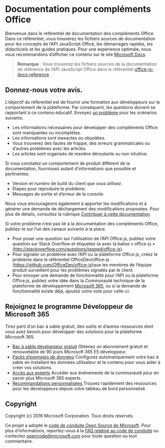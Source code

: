 # <a name="office-add-ins-documentation"></a>Documentation pour compléments Office

Bienvenue dans le référentiel de documentation des compléments Office. Dans ce référentiel, vous trouverez les fichiers sources de documentation pour les concepts de l’API JavaScript Office, les démarrages rapides, les didacticiels et les guides pratiques. Pour une expérience optimale, nous vous recommandons d’afficher ce contenu sur le site [Microsoft Docs](https://docs.microsoft.com/office/dev/add-ins).

> **Remarque** : Vous trouverez les fichiers sources de la documentation de référence de l’API JavaScript Office dans le référentiel [office-js-docs-reference](https://github.com/OfficeDev/office-js-docs-reference) .

## <a name="give-us-your-feedback"></a>Donnez-nous votre avis.

L’objectif du référentiel est de fournir une formation aux développeurs sur le comportement de la plateforme. Par conséquent, les questions doivent se rapportant à ce contenu éducatif. Envoyez [un problème](https://github.com/OfficeDev/office-js-docs-pr/issues) pour les scénarios suivants.

- Les informations nécessaires pour développer des compléments Office sont manquantes ou incomplètes.
- Les informations sont inexactes ou obsolètes.
- Vous trouverez des fautes de frappe, des erreurs grammaticales ou d’autres problèmes avec les articles.
- Les articles sont organisés de manière déroutante ou non intuitive.

Si vous constatez un comportement de produit différent de la documentation, fournissez autant d’informations que possible et pertinentes.

- Version et numéro de build du client que vous utilisez.
- Étapes pour reproduire le problème.
- Messages de sortie et d’erreur de la console.

Nous vous encourageons également à apporter les modifications et à générer une demande de déchargement des modifications proposées. Pour plus de détails, consultez la rubrique [Contribuer à cette documentation](Contributing.md).

Si votre problème n’est pas lié à la documentation des compléments Office, publiez-le sur l’un des canaux suivants à la place.

- Pour poser une question sur l’utilisation de l’API Office.js, publiez votre question sur Stack Overflow et étiquetez-la avec la balise « office-js » (http://stackoverflow.com/questions/tagged/office-js).
- Pour signaler un problème avec l’API ou la plateforme Office.js, créez le problème dans le référentiel OfficeDev/office-js (https://github.com/OfficeDev/office-js)que les membres de l’équipe produit surveillent pour les problèmes signalés par le client.
- Pour envoyer une demande de fonctionnalité pour l’API ou la plateforme Office.js, publiez votre idée dans la Communauté technique de la plateforme de développement [Microsoft 365](https://techcommunity.microsoft.com/t5/microsoft-365-developer-platform/idb-p/Microsoft365DeveloperPlatform), ou si la demande de fonctionnalité existe déjà, ajoutez votre vote pour celle-ci.

## <a name="join-the-microsoft-365-developer-program"></a>Rejoignez le programme Développeur de Microsoft 365

Tirez parti d’un bac à sable gratuit, des outils et d’autres ressources dont vous avez besoin pour développer des solutions pour la plateforme Microsoft 365.

- [Bac à sable développeur gratuit](https://developer.microsoft.com/microsoft-365/dev-program#Subscription) Obtenez un abonnement gratuit et renouvelable de 90 jours Microsoft 365 E5 développeur.
- [Packs d’exemples de données](https://developer.microsoft.com/microsoft-365/dev-program#Sample) Configurez automatiquement votre bac à sable en installant les données utilisateur et le contenu pour vous aider à créer vos solutions.
- [Accès aux experts](https://developer.microsoft.com/microsoft-365/dev-program#Experts) Accéder aux événements de la communauté pour en savoir plus Microsoft 365 experts.
- [Recommandations personnalisées ](https://developer.microsoft.com/microsoft-365/dev-program#Recommendations)Trouvez rapidement des ressources pour les développeurs depuis votre tableau de bord personnalisé.


## <a name="copyright"></a>Copyright

Copyright (c) 2016 Microsoft Corporation. Tous droits réservés.


Ce projet a adopté le [code de conduite Open Source de Microsoft](https://opensource.microsoft.com/codeofconduct/). Pour plus d’informations, reportez-vous à la [FAQ relative au code de conduite](https://opensource.microsoft.com/codeofconduct/faq/) ou contactez [opencode@microsoft.com](mailto:opencode@microsoft.com) pour toute question ou tout commentaire.
